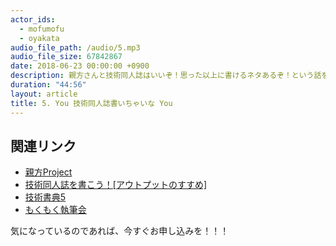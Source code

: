 ```yaml
---
actor_ids:
  - mofumofu
  - oyakata
audio_file_path: /audio/5.mp3
audio_file_size: 67842867
date: 2018-06-23 00:00:00 +0900
description: 親方さんと技術同人誌はいいぞ！思った以上に書けるネタあるぞ！という話をしました。
duration: "44:56"
layout: article
title: 5. You 技術同人誌書いちゃいな You
---
```


## 関連リンク

- [親方Project](https://techbookfest.org/event/tbf04/circle/14530003)
- [技術同人誌を書こう！[アウトプットのすすめ]](https://nextpublishing.jp/book/9625.html)
- [技術書典5](https://techbookfest.org/event/tbf05)
- [もくもく執筆会](https://techbook-meetup.connpass.com/)

気になっているのであれば、今すぐお申し込みを！！！